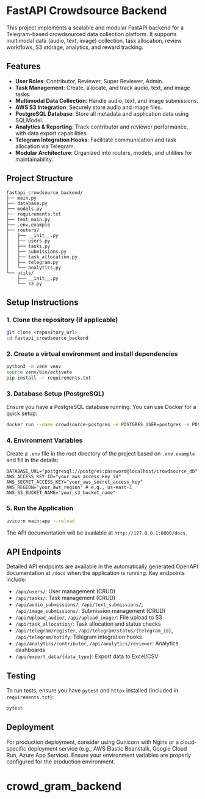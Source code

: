# FastAPI Crowdsource Backend

This project implements a scalable and modular FastAPI backend for a Telegram-based crowdsourced data collection platform. It supports multimodal data (audio, text, image) collection, task allocation, review workflows, S3 storage, analytics, and reward tracking.

## Features

- **User Roles**: Contributor, Reviewer, Super Reviewer, Admin.
- **Task Management**: Create, allocate, and track audio, text, and image tasks.
- **Multimodal Data Collection**: Handle audio, text, and image submissions.
- **AWS S3 Integration**: Securely store audio and image files.
- **PostgreSQL Database**: Store all metadata and application data using SQLModel.
- **Analytics & Reporting**: Track contributor and reviewer performance, with data export capabilities.
- **Telegram Integration Hooks**: Facilitate communication and task allocation via Telegram.
- **Modular Architecture**: Organized into routers, models, and utilities for maintainability.

## Project Structure

```
fastapi_crowdsource_backend/
├── main.py
├── database.py
├── models.py
├── requirements.txt
├── test_main.py
├── .env.example
├── routers/
│   ├── __init__.py
│   ├── users.py
│   ├── tasks.py
│   ├── submissions.py
│   ├── task_allocation.py
│   ├── telegram.py
│   └── analytics.py
└── utils/
    ├── __init__.py
    └── s3.py
```

## Setup Instructions

### 1. Clone the repository (if applicable)

```bash
git clone <repository_url>
cd fastapi_crowdsource_backend
```

### 2. Create a virtual environment and install dependencies

```bash
python3 -m venv venv
source venv/bin/activate
pip install -r requirements.txt
```

### 3. Database Setup (PostgreSQL)

Ensure you have a PostgreSQL database running. You can use Docker for a quick setup:

```bash
docker run --name crowdsource-postgres -e POSTGRES_USER=postgres -e POSTGRES_PASSWORD=password -e POSTGRES_DB=crowdsource_db -p 5432:5432 -d postgres
```

### 4. Environment Variables

Create a `.env` file in the root directory of the project based on `.env.example` and fill in the details:

```
DATABASE_URL="postgresql://postgres:password@localhost/crowdsource_db"
AWS_ACCESS_KEY_ID="your_aws_access_key_id"
AWS_SECRET_ACCESS_KEY="your_aws_secret_access_key"
AWS_REGION="your_aws_region" # e.g., us-east-1
AWS_S3_BUCKET_NAME="your_s3_bucket_name"
```

### 5. Run the Application

```bash
uvicorn main:app --reload
```

The API documentation will be available at `http://127.0.0.1:8000/docs`.

## API Endpoints

Detailed API endpoints are available in the automatically generated OpenAPI documentation at `/docs` when the application is running. Key endpoints include:

- `/api/users/`: User management (CRUD)
- `/api/tasks/`: Task management (CRUD)
- `/api/audio_submissions/`, `/api/text_submissions/`, `/api/image_submissions/`: Submission management (CRUD)
- `/api/upload_audio/`, `/api/upload_image/`: File upload to S3
- `/api/task_allocation/`: Task allocation and status checks
- `/api/telegram/register`, `/api/telegram/status/{telegram_id}`, `/api/telegram/notify`: Telegram integration hooks
- `/api/analytics/contributor`, `/api/analytics/reviewer`: Analytics dashboards
- `/api/export_data/{data_type}`: Export data to Excel/CSV

## Testing

To run tests, ensure you have `pytest` and `httpx` installed (included in `requirements.txt`):

```bash
pytest
```

## Deployment

For production deployment, consider using Gunicorn with Nginx or a cloud-specific deployment service (e.g., AWS Elastic Beanstalk, Google Cloud Run, Azure App Service). Ensure your environment variables are properly configured for the production environment.


# crowd_gram_backend
